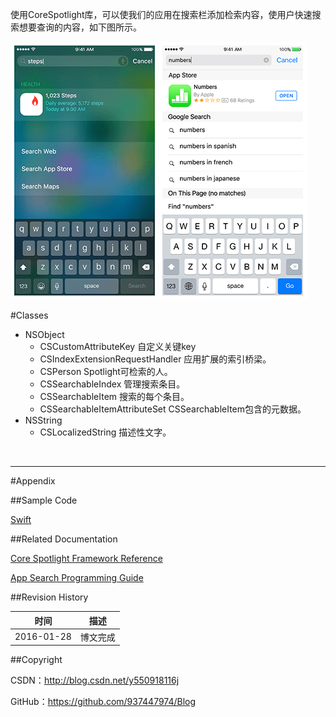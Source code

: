 使用CoreSpotlight库，可以使我们的应用在搜索栏添加检索内容，使用户快速搜索想要查询的内容，如下图所示。

![](https://raw.githubusercontent.com/937447974/Blog/master/Resources/2016012802.png)![](https://raw.githubusercontent.com/937447974/Blog/master/Resources/2016012803.png)

#Classes

- NSObject
    - CSCustomAttributeKey 自定义关键key
    - CSIndexExtensionRequestHandler 应用扩展的索引桥梁。
    - CSPerson Spotlight可检索的人。
    - CSSearchableIndex 管理搜索条目。
    - CSSearchableItem 搜索的每个条目。
    - CSSearchableItemAttributeSet CSSearchableItem包含的元数据。
- NSString
    - CSLocalizedString 描述性文字。

&#160;

----

#Appendix

##Sample Code

[Swift](https://github.com/937447974/Swift)

##Related Documentation

[Core Spotlight Framework Reference](https://developer.apple.com/library/ios/documentation/CoreSpotlight/Reference/CoreSpotlight_Framework/index.html)

[App Search Programming Guide](https://developer.apple.com/library/ios/documentation/General/Conceptual/AppSearch/index.html)

##Revision History

| 时间 | 描述 |
| ---- | ---- |
| 2016-01-28 | 博文完成 |

##Copyright

CSDN：http://blog.csdn.net/y550918116j

GitHub：https://github.com/937447974/Blog